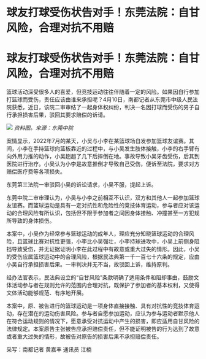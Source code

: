 # 球友打球受伤状告对手！东莞法院：自甘风险，合理对抗不用赔

# 球友打球受伤状告对手！东莞法院：自甘风险，合理对抗不用赔

篮球活动深受很多人的喜爱，但竞技运动往往伴随着一定的风险。如果因自行参加打篮球而受伤，责任应该由谁来承担呢？4月10日，南都记者从东莞市中级人民法院获悉，近日，该院二审审结了一起身体权纠纷，判决一名因打球而受伤的男子自行承担损害后果，驳回其要求赔偿的诉请。

![](https://inews.gtimg.com/om_bt/Op2pbjKC4_NqYpWpIQ0hsZD9p-MkVW9ZtcM13dIXsppd4AA/1000)
_资料图。来源：东莞中院_

案情显示，2022年7月的某天，小吴与小李在某篮球场自发参加篮球友谊赛。其间，小李在手持篮球向篮板靠近的过程中，与小吴发生肢体接触，小李的右手臂有向外用力推的动作，小吴趔趄了几下后摔倒在地。事故导致小吴牙齿受伤，后其到医院进行治疗。小吴认为小李是故意推倒才导致自己受伤，便诉至法院，要求对方赔偿医疗费等各项损失。

东莞第三法院一审驳回小吴的诉讼请求，小吴不服，提起上诉。

东莞中院二审审理认为，小吴与小李之前相互不认识，双方和其他人一起参加篮球友谊赛。而篮球运动是具有一定对抗性和危险性的竞技体育运动，参与者应对该运动的合理风险有所认识，包括但不限于参加者之间因身体接触、冲撞甚至一方犯规所导致的身体损伤。

本案中，小吴作为经常参与篮球运动的成年人，理应充分知晓篮球运动的合理风险，且篮球比赛对抗性更强，小李比小吴强壮，小李持球进攻中，小吴上前侧身阻挡导致受伤，并无证据证明小李在此过程中有故意或重大过失的情形。因此，小吴的受伤应属篮球运动中的合理风险，根据民法典第一千一百七十六条的规定，应由小吴自行承担损害后果。一审判决并无不当，故驳回上诉，维持原判。

经办法官表示，民法典设立的“自甘风险”条款明确了适用条件和阻却事由，鼓励文体活动参与者在规则允许的范围内合理对抗，既保护了参加者的基本权利，又使得文体活动能够规范、有序地开展。

本案中，原、被告进行的篮球运动是一项身体直接接触、具有对抗性的竞技体育运动，存在潜在的运动伤害风险。参与者自愿参加运动，应认为参与运动者默示他人在符合运动规则的情况下，愿意承受对抗运动中产生的损害，即应适用自甘风险的法律规定。本案原告主张被告应承担赔偿责任，但不能证明被告的行为达到了故意或者重大过失的情形，故被告对原告的损害后果不承担赔偿责任。

采写：南都记者 黄嘉丰 通讯员 江楠

